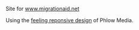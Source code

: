 
Site for www.migrationaid.net

Using the [feeling reponsive design](http://phlow.github.io/feeling-responsive/info/) of Phlow Media.
